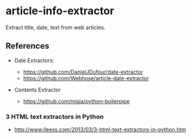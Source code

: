 # article-info-extractor
Extract title, date, text from web articles.


## References
* Date Extractors: 

    * https://github.com/DanielJDufour/date-extractor
    * https://github.com/Webhose/article-date-extractor
 
 * Contents Extractor 
    * https://github.com/misja/python-boilerpipe
    
### 3 HTML text extractors in Python
* http://www.lleess.com/2013/03/3-html-text-extractors-in-python.htm